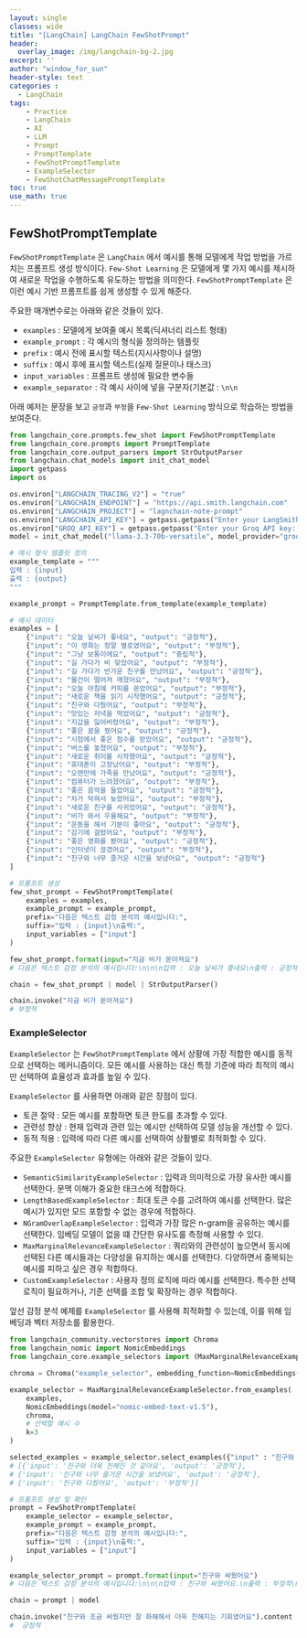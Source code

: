 ```yaml
--- 
layout: single
classes: wide
title: "[LangChain] LangChain FewShotPrompt"
header:
  overlay_image: /img/langchain-bg-2.jpg
excerpt: ''
author: "window_for_sun"
header-style: text
categories :
  - LangChain
tags:
    - Practice
    - LangChain
    - AI
    - LLM
    - Prompt
    - PromptTemplate
    - FewShotPromptTemplate
    - ExampleSelector
    - FewShotChatMessagePromptTemplate
toc: true
use_math: true
---  
```


## FewShotPromptTemplate
`FewShotPromptTemplate` 은 `LangChain` 에서 예시를 통해 모델에게 작업 방법을 가르치는 프롬프트 생성 방식이다. 
`Few-Shot Learning` 은 모델에게 몇 가지 예시를 제시하여 새로운 작업을 수행하도록 유도하는 방법을 의미한다. 
`FewShotPromptTemplate` 은 이런 예시 기반 프롬프트를 쉽게 생성할 수 있게 해준다. 

주요한 매개변수로는 아래와 같은 것들이 있다. 

- `examples` : 모델에게 보여줄 예시 목록(딕셔너리 리스트 형태)
- `example_prompt` : 각 예시의 형식을 정의하는 템플릿
- `prefix` : 예시 전에 표시할 텍스트(지시사항이나 설명)
- `suffix` : 예시 후에 표시할 텍스트(실제 질문이나 태스크)
- `input_variables` : 프롬프트 생성에 필요한 변수들
- `example_separator` : 각 예시 사이에 넣을 구분자(기본값 : `\n\n`

아래 예저는 문장을 보고 `긍정`과 `부정`을 `Few-Shot Learning` 방식으로 학습하는 방법을 보여준다. 

```python
from langchain_core.prompts.few_shot import FewShotPromptTemplate
from langchain_core.prompts import PromptTemplate
from langchain_core.output_parsers import StrOutputParser
from langchain.chat_models import init_chat_model
import getpass
import os

os.environ["LANGCHAIN_TRACING_V2"] = "true"
os.environ["LANGCHAIN_ENDPOINT"] = "https://api.smith.langchain.com"
os.environ["LANGCHAIN_PROJECT"] = "lagnchain-note-prompt"
os.environ["LANGCHAIN_API_KEY"] = getpass.getpass("Enter your LangSmith API key: ")
os.environ["GROQ_API_KEY"] = getpass.getpass("Enter your Groq API key: ")
model = init_chat_model("llama-3.3-70b-versatile", model_provider="groq")

# 예시 형식 템플릿 정의
example_template = """
입력 : {input}
출력 : {output}
"""

example_prompt = PromptTemplate.from_template(example_template)

# 예시 데이터
examples = [
    {"input": "오늘 날씨가 좋네요", "output": "긍정적"},
    {"input": "이 영화는 정말 별로였어요", "output": "부정적"},
    {"input": "그냥 보통이에요", "output": "중립적"},
    {"input": "길 가다가 비 맞았어요", "output": "부정적"},
    {"input": "길 가다가 반가운 친구를 만났어요", "output": "긍정적"},
    {"input": "물건이 떨어져 깨졌어요", "output": "부정적"},
    {"input": "오늘 아침에 커피를 쏟았어요", "output": "부정적"},
    {"input": "새로운 책을 읽기 시작했어요", "output": "긍정적"},
    {"input": "친구와 다퉜어요", "output": "부정적"},
    {"input": "맛있는 저녁을 먹었어요", "output": "긍정적"},
    {"input": "지갑을 잃어버렸어요", "output": "부정적"},
    {"input": "좋은 꿈을 꿨어요", "output": "긍정적"},
    {"input": "시험에서 좋은 점수를 받았어요", "output": "긍정적"},
    {"input": "버스를 놓쳤어요", "output": "부정적"},
    {"input": "새로운 취미를 시작했어요", "output": "긍정적"},
    {"input": "휴대폰이 고장났어요", "output": "부정적"},
    {"input": "오랜만에 가족을 만났어요", "output": "긍정적"},
    {"input": "컴퓨터가 느려졌어요", "output": "부정적"},
    {"input": "좋은 음악을 들었어요", "output": "긍정적"},
    {"input": "차가 막혀서 늦었어요", "output": "부정적"},
    {"input": "새로운 친구를 사귀었어요", "output": "긍정적"},
    {"input": "비가 와서 우울해요", "output": "부정적"},
    {"input": "운동을 해서 기분이 좋아요", "output": "긍정적"},
    {"input": "감기에 걸렸어요", "output": "부정적"},
    {"input": "좋은 영화를 봤어요", "output": "긍정적"},
    {"input": "인터넷이 끊겼어요", "output": "부정적"},
    {"input": "친구와 너무 즐거운 시간을 보냈어요", "output": "긍정적"}
]

# 프롬프트 생성
few_shot_prompt = FewShotPromptTemplate(
    examples = examples,
    example_prompt = example_prompt,
    prefix="다음은 텍스트 감정 분석의 예시입니다:",
    suffix="입력 : {input}\n출력:",
    input_variables = ["input"]
)

few_shot_prompt.format(input="지금 비가 쏟아져요")
# 다음은 텍스트 감정 분석의 예시입니다:\n\n\n입력 : 오늘 날씨가 좋네요\n출력 : 긍정적\n\n\n\n입력 : 이 영화는 정말 별로였어요\n출력 : 부정적\n\n\n\n입력 : 그냥 보통이에요\n출력 : 중립적\n\n\n\n입력 : 길 가다가 비 맞았어요\n출력 : 부정적\n\n\n\n입력 : 길 가다가 반가운 친구를 만났어요\n출력 : 긍정적\n\n\n\n입력 : 물건이 떨어져 깨졌어요\n출력 : 부정적\n\n\n\n입력 : 오늘 아침에 커피를 쏟았어요\n출력 : 부정적\n\n\n\n입력 : 새로운 책을 읽기 시작했어요\n출력 : 긍정적\n\n\n\n입력 : 친구와 다퉜어요\n출력 : 부정적\n\n\n\n입력 : 맛있는 저녁을 먹었어요\n출력 : 긍정적\n\n\n\n입력 : 지갑을 잃어버렸어요\n출력 : 부정적\n\n\n\n입력 : 좋은 꿈을 꿨어요\n출력 : 긍정적\n\n\n\n입력 : 시험에서 좋은 점수를 받았어요\n출력 : 긍정적\n\n\n\n입력 : 버스를 놓쳤어요\n출력 : 부정적\n\n\n\n입력 : 새로운 취미를 시작했어요\n출력 : 긍정적\n\n\n\n입력 : 휴대폰이 고장났어요\n출력 : 부정적\n\n\n\n입력 : 오랜만에 가족을 만났어요\n출력 : 긍정적\n\n\n\n입력 : 컴퓨터가 느려졌어요\n출력 : 부정적\n\n\n\n입력 : 좋은 음악을 들었어요\n출력 : 긍정적\n\n\n\n입력 : 차가 막혀서 늦었어요\n출력 : 부정적\n\n\n\n입력 : 새로운 친구를 사귀었어요\n출력 : 긍정적\n\n\n\n입력 : 비가 와서 우울해요\n출력 : 부정적\n\n\n\n입력 : 운동을 해서 기분이 좋아요\n출력 : 긍정적\n\n\n\n입력 : 감기에 걸렸어요\n출력 : 부정적\n\n\n\n입력 : 좋은 영화를 봤어요\n출력 : 긍정적\n\n\n\n입력 : 인터넷이 끊겼어요\n출력 : 부정적\n\n\n\n입력 : 친구와 너무 즐거운 시간을 보냈어요\n출력 : 긍정적\n\n\n입력 : 지금 비가 쏟아져요\n출력:

chain = few_shot_prompt | model | StrOutputParser()

chain.invoke("지금 비가 쏟아져요")
# 부정적
```  

### ExampleSelector
`ExampleSelector` 는 `FewShotPromptTemplate` 에서 상황에 가장 적합한 예시를 동적으로 선택하는 메커니즘이다. 
모든 예시를 사용하는 대신 특정 기준에 따라 최적의 예시만 선택하여 효율성과 효과를 높일 수 있다. 

`ExampleSelector` 를 사용하면 아래와 같은 장점이 있다. 

- 토큰 절약 : 모든 예시를 포함하면 토큰 한도를 초과할 수 있다. 
- 관련성 향상 : 현재 입력과 관련 있는 예시만 선택하여 모델 성능을 개선할 수 있다. 
- 동적 적용 : 입력에 따라 다른 예시를 선택하여 상활별로 최적화할 수 있다. 

주요한 `ExampleSelector` 유형에는 아래와 같은 것들이 있다. 

- `SemanticSimilarityExampleSelector` : 입력과 의미적으로 가장 유사한 예시를 선택한다. 문맥 이해가 중요한 태크스에 적합하다. 
- `LengthBasedExampleSelector` : 최대 토큰 수를 고려하여 예시를 선택한다. 많은 예시가 있지만 모드 포함할 수 없는 경우에 적합하다. 
- `NGramOverlapExampleSelector` : 입력과 가장 많은 n-gram을 공유하는 예시를 선택한다. 임베딩 모델이 없을 떄 간단한 유사도를 측정해 사용할 수 있다. 
- `MaxMarginalRelevanceExampleSelector` : 쿼리와의 관련성이 높으면서 동시에 선택된 다른 예시들과는 다양성을 유지하는 예시를 선택한다. 다양하면서 중복되는 예시를 피하고 싶은 경우 적합하다. 
- `CustomExampleSelector` : 사용자 정의 로직에 따라 예시를 선택한다. 특수한 선택 로직이 필요하거나, 기준 선택를 조합 및 확장하는 경우 적합하다. 

앞선 감정 분석 예제를 `ExampleSelector` 를 사용해 최적화할 수 있는데, 
이를 위해 임베딩과 벡터 저장소를 활용한다. 


```python
from langchain_community.vectorstores import Chroma
from langchain_nomic import NomicEmbeddings
from langchain_core.example_selectors import (MaxMarginalRelevanceExampleSelector, SemanticSimilarityExampleSelector)

chroma = Chroma("example_selector", embedding_function=NomicEmbeddings(model="nomic-embed-text-v1.5"))

example_selector = MaxMarginalRelevanceExampleSelector.from_examples(
    examples,
    NomicEmbeddings(model="nomic-embed-text-v1.5"),
    chroma,
    # 선택할 예시 수
    k=3
)

selected_examples = example_selector.select_examples({"input" : "친구와 조금 싸웠지만 잘 화해해서 더욱 친해지는 기회였어요"})
# [{'input': '친구와 더욱 친해진 것 같아요', 'output': '긍정적'},
# {'input': '친구와 너무 즐거운 시간을 보냈어요', 'output': '긍정적'},
# {'input': '친구와 다퉜어요', 'output': '부정적'}]

# 프롬프트 생성 및 확인
prompt = FewShotPromptTemplate(
    example_selector = example_selector,
    example_prompt = example_prompt,
    prefix="다음은 텍스트 감정 분석의 예시입니다:",
    suffix="입력 : {input}\n출력:",
    input_variables = ["input"]
)

example_selector_prompt = prompt.format(input="친구와 싸웠어요")
# 다음은 텍스트 감정 분석의 예시입니다:\n\n\n입력 : 친구와 싸웠어요.\n출력 : 부정적\n\n\n\n입력 : 친구와 다퉜어요\n출력 : 부정적\n\n\n\n입력 : 친구와 너무 즐거운 시간을 보냈어요\n출력 : 긍정적\n\n\n입력 : 친구와 싸웠어요\n출력:

chain = prompt | model

chain.invoke("친구와 조금 싸웠지만 잘 화해해서 더욱 친해지는 기회였어요").content
#  긍정적
```
